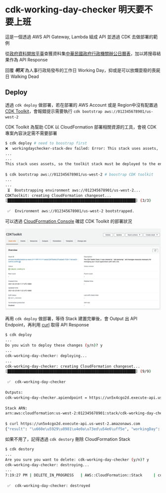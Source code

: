 # cdk-working-day-checker 明天要不要上班

這是一個透過 AWS API Gateway, Lambda 組成 API 並透過 CDK 去做部署的範例

從[政府資料開放平臺](https://data.gov.tw/)查獲資料集[中華民國政府行政機關辦公日曆表](https://data.gov.tw/dataset/14718)，加以將搜尋結果作為 API Response

回覆 ***明天*** 為人事行政局發布的工作日 Working Day，抑或是可以放爛耍廢的喪屍日 Walking Dead

## Deploy

透過 `cdk deploy` 做部署，若在部署的 AWS Account 或是 Region中沒有配置過 [CDK Toolkit](https://docs.aws.amazon.com/zh_tw/cdk/latest/guide/cli.html)，會報錯提示需要執行 `cdk bootstrap aws://012345678901/us-west-2`

CDK Toolkit 為幫助 CDK 以 CloudFormation 部署相關資源的工具，會視 CDK 專案內容決定需不需要部署

```bash
$ cdk deploy # need to boostrap first
❌  workingdaychecker-stack-dev failed: Error: This stack uses assets, so the toolkit stack must be deployed to the environment (Run "cdk bootstrap aws://012345678901/us-west-2")
...
...
This stack uses assets, so the toolkit stack must be deployed to the environment (Run "cdk bootstrap aws://012345678901/us-west-2")

$ cdk bootstrap aws://012345678901/us-west-2 # boostrap CDK toolkit
...
...
 ⏳  Bootstrapping environment aws://012345678901/us-west-2...
CDKToolkit: creating CloudFormation changeset...
[██████████████████████████████████████████████████████████] (3/3)

 ✅  Environment aws://012345678901/us-west-2 bootstrapped.
```

可以透過 [CloudFormation Console](https://console.aws.amazon.com/cloudformation/) 確認 CDK Toolkit 的部署狀況

![cdk-toolkit](./images/cdk-toolkit.jpg)

再用 `cdk deploy` 做部署，等待 Stack 建置完畢後，會 Output 出 API Endpoint，再利用 [curl](https://curl.se/) 取得 API Response

```bash
$ cdk deploy
...
Do you wish to deploy these changes (y/n)? y
...
cdk-working-day-checker: deploying...
...
cdk-working-day-checker: creating CloudFormation changeset...
[██████████████████████████████████████████████████████████] (9/9)

 ✅  cdk-working-day-checker

Outputs:
cdk-working-day-checker.apiendpoint = https://un5x4cgo2d.execute-api.us-west-2.amazonaws.com

Stack ARN:
arn:aws:cloudformation:us-west-2:012345678901:stack/cdk-working-day-checker/841a3420-752d-11eb-ae25-0afc95244fe9

$ curl https://un5x4cgo2d.execute-api.us-west-2.amazonaws.com
{"result": "\u660e\u5929\u8981\u4e0a\u73ed\u54e6\uff5e", "workingDay": true, "datetime": "2021-03-04T10:05:00.166838+08:00"}
```

如果不用了，記得透過 `cdk destory` 刪除 CloudFormation Stack

```bash
$ cdk destory
...
Are you sure you want to delete: cdk-working-day-checker (y/n)? y
cdk-working-day-checker: destroying...
...
7:19:27 PM | DELETE_IN_PROGRESS   | AWS::CloudFormation::Stack     | cdk-working-day-checker

 ✅  cdk-working-day-checker: destroyed
```
